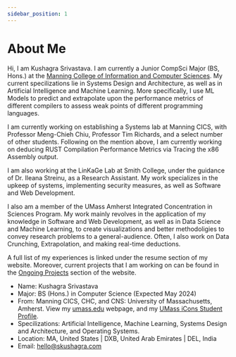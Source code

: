 ```yaml
---
sidebar_position: 1
---
```


# About Me

Hi, I am Kushagra Srivastava. I am currently a Junior CompSci Major (BS, Hons.) at the [Manning College of Information and Computer Sciences](https://www.cics.umass.edu/). My current specilizations lie in Systems Design and Architecture, as well as in Artificial Intelligence and Machine Learning. More specifically, I use ML Models to predict and extrapolate upon the performance metrics of different compilers to assess weak points of different programming languages.

I am currently working on establishing a Systems lab at Manning CICS, with Professor Meng-Chieh Chiu, Professor Tim Richards, and a select number of other students. Following on the mention above, I am currently working on deducing RUST Compilation Performance Metrics via Tracing the x86 Assembly output.

I am also working at the LinKaGe Lab at Smith College, under the guidance of Dr. Ileana Streinu, as a Research Assistant. My work specializes in the upkeep of systems, implementing security measures, as well as Software and Web Development.

I also am a member of the UMass Amherst Integrated Concentration in Sciences Program. My work mainly revolves in the application of my knowledge in Software and Web Development, as well as in Data Science and Machine Learning, to create visualizations and better methodoligies to convey research problems to a general-audience. Often, I also work on Data Crunching, Extrapolation, and making real-time deductions.

A full list of my experiences is linked under the resume section of my website. Moreover, current projects that I am working on can be found in the [Ongoing Projects](/docs/research/ongoing) section of the website.

* Name: Kushagra Srivastava
* Major: BS (Hons.) in Computer Science (Expected May 2024)
* From: Manning CICS, CHC, and CNS: University of Massachusetts, Amherst. View my [umass.edu](https://www-edlab.cs.umass.edu/~ksrivastava) webpage, and my [UMass iCons Student Profile](https://icons.cns.umass.edu/student/profiles/kushagra-srivastava).
* Specilizations: Artificial Intelligence, Machine Learning, Systems Design and Architecture, and Operating Systems.
* Location: MA, United States | DXB, United Arab Emirates | DEL, India
* Email: [hello@skushagra.com](mailto:hello@skushagra.com)
